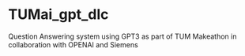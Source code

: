 # TUMai_gpt_dlc
Question Answering system using GPT3 as part of TUM Makeathon in collaboration with OPENAI and Siemens
